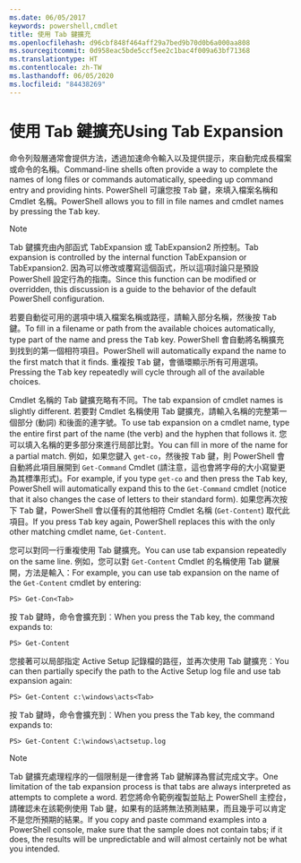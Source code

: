 ```yaml
---
ms.date: 06/05/2017
keywords: powershell,cmdlet
title: 使用 Tab 鍵擴充
ms.openlocfilehash: d96cbf848f464aff29a7bed9b70d0b6a000aa808
ms.sourcegitcommit: 0d958eac5bde5ccf5ee2c1bac4f009a63bf71368
ms.translationtype: HT
ms.contentlocale: zh-TW
ms.lasthandoff: 06/05/2020
ms.locfileid: "84438269"
---
```

# <a name="using-tab-expansion"></a><span data-ttu-id="5a849-103">使用 Tab 鍵擴充</span><span class="sxs-lookup"><span data-stu-id="5a849-103">Using Tab Expansion</span></span>

<span data-ttu-id="5a849-104">命令列殼層通常會提供方法，透過加速命令輸入以及提供提示，來自動完成長檔案或命令的名稱。</span><span class="sxs-lookup"><span data-stu-id="5a849-104">Command-line shells often provide a way to complete the names of long files or commands automatically, speeding up command entry and providing hints.</span></span> <span data-ttu-id="5a849-105">PowerShell 可讓您按 <kbd>Tab</kbd> 鍵，來填入檔案名稱和 Cmdlet 名稱。</span><span class="sxs-lookup"><span data-stu-id="5a849-105">PowerShell allows you to fill in file names and cmdlet names by pressing the <kbd>Tab</kbd> key.</span></span>

> [!NOTE]
> <span data-ttu-id="5a849-106">Tab 鍵擴充由內部函式 TabExpansion 或 TabExpansion2 所控制。</span><span class="sxs-lookup"><span data-stu-id="5a849-106">Tab expansion is controlled by the internal function TabExpansion or TabExpansion2.</span></span> <span data-ttu-id="5a849-107">因為可以修改或覆寫這個函式，所以這項討論只是預設 PowerShell 設定行為的指南。</span><span class="sxs-lookup"><span data-stu-id="5a849-107">Since this function can be modified or overridden, this discussion is a guide to the behavior of the default PowerShell configuration.</span></span>

<span data-ttu-id="5a849-108">若要自動從可用的選項中填入檔案名稱或路徑，請輸入部分名稱，然後按 <kbd>Tab</kbd> 鍵。</span><span class="sxs-lookup"><span data-stu-id="5a849-108">To fill in a filename or path from the available choices automatically, type part of the name and press the <kbd>Tab</kbd> key.</span></span> <span data-ttu-id="5a849-109">PowerShell 會自動將名稱擴充到找到的第一個相符項目。</span><span class="sxs-lookup"><span data-stu-id="5a849-109">PowerShell will automatically expand the name to the first match that it finds.</span></span> <span data-ttu-id="5a849-110">重複按 <kbd>Tab</kbd> 鍵，會循環顯示所有可用選項。</span><span class="sxs-lookup"><span data-stu-id="5a849-110">Pressing the <kbd>Tab</kbd> key repeatedly will cycle through all of the available choices.</span></span>

<span data-ttu-id="5a849-111">Cmdlet 名稱的 Tab 鍵擴充略有不同。</span><span class="sxs-lookup"><span data-stu-id="5a849-111">The tab expansion of cmdlet names is slightly different.</span></span> <span data-ttu-id="5a849-112">若要對 Cmdlet 名稱使用 Tab 鍵擴充，請輸入名稱的完整第一個部分 (動詞) 和後面的連字號。</span><span class="sxs-lookup"><span data-stu-id="5a849-112">To use tab expansion on a cmdlet name, type the entire first part of the name (the verb) and the hyphen that follows it.</span></span> <span data-ttu-id="5a849-113">您可以填入名稱的更多部分來進行局部比對。</span><span class="sxs-lookup"><span data-stu-id="5a849-113">You can fill in more of the name for a partial match.</span></span> <span data-ttu-id="5a849-114">例如，如果您鍵入 `get-co`，然後按 <kbd>Tab</kbd> 鍵，則 PowerShell 會自動將此項目展開到 `Get-Command` Cmdlet (請注意，這也會將字母的大小寫變更為其標準形式)。</span><span class="sxs-lookup"><span data-stu-id="5a849-114">For example, if you type `get-co` and then press the <kbd>Tab</kbd> key, PowerShell will automatically expand this to the `Get-Command` cmdlet (notice that it also changes the case of letters to their standard form).</span></span> <span data-ttu-id="5a849-115">如果您再次按下 <kbd>Tab</kbd> 鍵，PowerShell 會以僅有的其他相符 Cmdlet 名稱 (`Get-Content`) 取代此項目。</span><span class="sxs-lookup"><span data-stu-id="5a849-115">If you press <kbd>Tab</kbd> key again, PowerShell replaces this with the only other matching cmdlet name, `Get-Content`.</span></span>

<span data-ttu-id="5a849-116">您可以對同一行重複使用 Tab 鍵擴充。</span><span class="sxs-lookup"><span data-stu-id="5a849-116">You can use tab expansion repeatedly on the same line.</span></span> <span data-ttu-id="5a849-117">例如，您可以對 `Get-Content` Cmdlet 的名稱使用 Tab 鍵展開，方法是輸入：</span><span class="sxs-lookup"><span data-stu-id="5a849-117">For example, you can use tab expansion on the name of the `Get-Content` cmdlet by entering:</span></span>

```
PS> Get-Con<Tab>
```

<span data-ttu-id="5a849-118">按 <kbd>Tab</kbd> 鍵時，命令會擴充到︰</span><span class="sxs-lookup"><span data-stu-id="5a849-118">When you press the <kbd>Tab</kbd> key, the command expands to:</span></span>

```
PS> Get-Content
```

<span data-ttu-id="5a849-119">您接著可以局部指定 Active Setup 記錄檔的路徑，並再次使用 Tab 鍵擴充︰</span><span class="sxs-lookup"><span data-stu-id="5a849-119">You can then partially specify the path to the Active Setup log file and use tab expansion again:</span></span>

```
PS> Get-Content c:\windows\acts<Tab>
```

<span data-ttu-id="5a849-120">按 <kbd>Tab</kbd> 鍵時，命令會擴充到︰</span><span class="sxs-lookup"><span data-stu-id="5a849-120">When you press the <kbd>Tab</kbd> key, the command expands to:</span></span>

```
PS> Get-Content C:\windows\actsetup.log
```

> [!NOTE]
> <span data-ttu-id="5a849-121">Tab 鍵擴充處理程序的一個限制是一律會將 Tab 鍵解譯為嘗試完成文字。</span><span class="sxs-lookup"><span data-stu-id="5a849-121">One limitation of the tab expansion process is that tabs are always interpreted as attempts to complete a word.</span></span> <span data-ttu-id="5a849-122">若您將命令範例複製並貼上 PowerShell 主控台，請確認未在該範例使用 Tab 鍵，如果有的話將無法預測結果，而且幾乎可以肯定不是您所預期的結果。</span><span class="sxs-lookup"><span data-stu-id="5a849-122">If you copy and paste command examples into a PowerShell console, make sure that the sample does not contain tabs; if it does, the results will be unpredictable and will almost certainly not be what you intended.</span></span>
